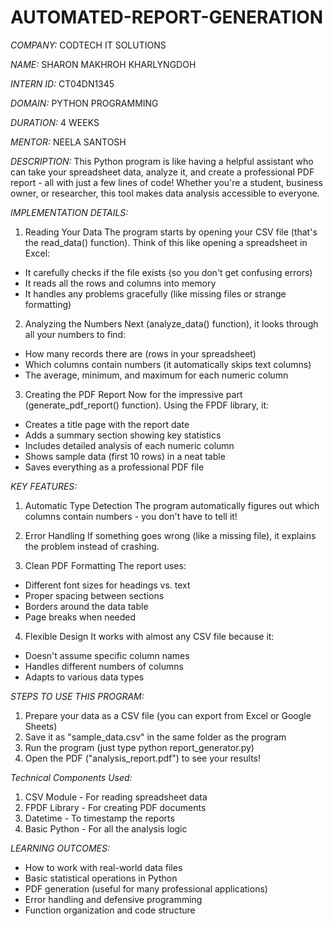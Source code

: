 # AUTOMATED-REPORT-GENERATION

*COMPANY:* CODTECH IT SOLUTIONS

*NAME:* SHARON MAKHROH KHARLYNGDOH

*INTERN ID:* CT04DN1345

*DOMAIN:* PYTHON PROGRAMMING

*DURATION:* 4 WEEKS

*MENTOR:* NEELA SANTOSH

*DESCRIPTION:* This Python program is like having a helpful assistant who can take your spreadsheet data, analyze it, and create a professional PDF report - all with just a few lines of code! Whether you're a student, business owner, or researcher, this tool makes data analysis accessible to everyone.

*IMPLEMENTATION DETAILS:*
1. Reading Your Data
The program starts by opening your CSV file (that's the read_data() function). Think of this like opening a spreadsheet in Excel:
- It carefully checks if the file exists (so you don't get confusing errors)
- It reads all the rows and columns into memory
- It handles any problems gracefully (like missing files or strange formatting)

2. Analyzing the Numbers
Next (analyze_data() function), it looks through all your numbers to find:
- How many records there are (rows in your spreadsheet)
- Which columns contain numbers (it automatically skips text columns)
- The average, minimum, and maximum for each numeric column

3. Creating the PDF Report
Now for the impressive part (generate_pdf_report() function). Using the FPDF library, it:
- Creates a title page with the report date
- Adds a summary section showing key statistics
- Includes detailed analysis of each numeric column
- Shows sample data (first 10 rows) in a neat table
- Saves everything as a professional PDF file

*KEY FEATURES:*
1. Automatic Type Detection
The program automatically figures out which columns contain numbers - you don't have to tell it!

2. Error Handling
If something goes wrong (like a missing file), it explains the problem instead of crashing.

3. Clean PDF Formatting
The report uses:
- Different font sizes for headings vs. text
- Proper spacing between sections
- Borders around the data table
- Page breaks when needed

4. Flexible Design
It works with almost any CSV file because it:
- Doesn't assume specific column names
- Handles different numbers of columns
- Adapts to various data types

*STEPS TO USE THIS PROGRAM:*
1. Prepare your data as a CSV file (you can export from Excel or Google Sheets)
2. Save it as "sample_data.csv" in the same folder as the program
3. Run the program (just type python report_generator.py)
4. Open the PDF ("analysis_report.pdf") to see your results!

*Technical Components Used:*
1. CSV Module - For reading spreadsheet data
2. FPDF Library - For creating PDF documents
3. Datetime - To timestamp the reports
4. Basic Python - For all the analysis logic

*LEARNING OUTCOMES:*
- How to work with real-world data files
- Basic statistical operations in Python
- PDF generation (useful for many professional applications)
- Error handling and defensive programming
- Function organization and code structure
